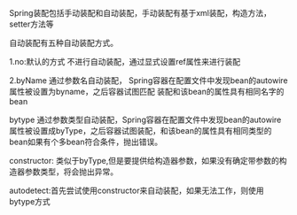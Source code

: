 Spring装配包括手动装配和自动装配，手动装配有基于xml装配，构造方法，setter方法等

自动装配有五种自动装配方式。

1.no:默认的方式 不进行自动装配，通过显式设置ref属性来进行装配

2.byName 通过参数名自动装配， Spring容器在配置文件中发现bean的autowire属性被设置为byname，之后容器试图匹配 装配和该bean的属性具有相同名字的bean

bytype 通过参数类型自动装配，Spring容器在配置文件中发现bean的autowire属性被设置成byType，之后容器试图装配，和该bean的属性具有相同类型的bean如果有个多bean符合条件，抛出错误。

constructor: 类似于byType,但是要提供给构造器参数，如果没有确定带参数的构造器参数类型，将会抛出异常。

autodetect:首先尝试使用constructor来自动装配，如果无法工作，则使用bytype方式





